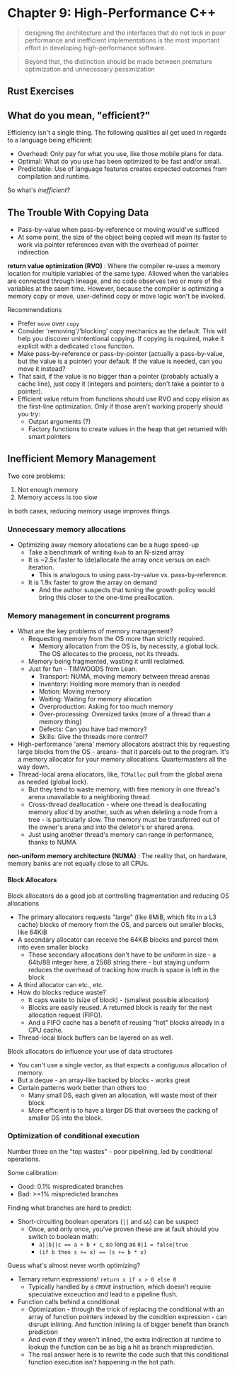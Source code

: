 Chapter 9: High-Performance C++
========================================

> designing the architecture and the interfaces that do not lock in poor
> performance and inefficient implementations is the most important
> effort in developing high-performance software.

> Beyond that, the distinction should be made between premature optimization and unnecessary pessimization

Rust Exercises
----------------------------------------

What do you mean, "efficient?"
----------------------------------------
Efficiency isn't a single thing. The following qualities all get used in
regards to a language being efficient:
* Overhead: Only pay for what you use, like those mobile plans for data.
* Optimal: What do you use has been optimized to be fast and/or small.
* Predictable: Use of language features creates expected outcomes from
compilation and runtime.

So what's _inefficient_?

The Trouble With Copying Data
----------------------------------------
* Pass-by-value when pass-by-reference or moving would've sufficed
* At some point, the size of the object being copied will mean its
faster to work via pointer references even with the overhead of pointer
indirection

__return value optimization (RVO)__
: Where the compiler re-uses a memory location for multiple variables of
the same type. Allowed when the variables are connected through lineage,
and no code observes two or more of the variables at the saem time.
However, because the compiler is optimizing a memory copy or move,
user-defined copy or move logic won't be invoked.

Recommendations
* Prefer `move` over `copy`
* Consider 'removing'/'blocking' copy mechanics as the default.
  This will help you discover unintentional copying. If copying is
  required, make it explicit with a dedicated `clone` function.
* Make pass-by-reference or pass-by-pointer (actually a pass-by-value,
  but the value is a pointer) your default. If the value is needed, can
  you move it instead?
* That said, if the value is no bigger than a pointer (probably actually
  a cache line), just copy it (integers and pointers; don't take a
  pointer to a pointer).
* Efficient value return from functions should use RVO and copy elision
as the first-line optimization. Only if those aren't working properly
should you try:
  * Output arguments (?)
  * Factory functions to create values in the heap that get returned with
  smart pointers

Inefficient Memory Management
----------------------------------------
Two core problems:
1. Not enough memory
2. Memory access is too slow

In both cases, reducing memory usage improves things.

### Unnecessary memory allocations
* Optimizing away memory allocations can be a huge speed-up
  - Take a benchmark of writing `0xab` to an N-sized array
  - It is ~2.5x faster to (de)allocate the array once versus on each iteration.
    * This is analogous to using pass-by-value vs. pass-by-reference.
  - It is 1.9x faster to grow the array on demand
    * And the author suspects that tuning the growth policy would bring
    this closer to the one-time preallocation.

### Memory management in concurrent programs
* What are the key problems of memory management?
  * Requesting memory from the OS more than strictly required.
    * Memory allocation from the OS is, by necessity, a global lock.
      The OS allocates to the process, not its threads.
  * Memory being fragmented, wasting it until reclaimed.
  * Just for fun - TIMWOODS from Lean.
    * Transport: NUMA, moving memory between thread arenas
    * Inventory: Holding more memory than is needed
    * Motion: Moving memory
    * Waiting: Waiting for memory allocation
    * Overproduction: Asking for too much memory
    * Over-processing: Oversized tasks (more of a thread than a memory thing)
    * Defects: Can you have bad memory?
    * Skills: Give the threads more control?
* High-performance 'arena' memory allocators abstract this by requesting
  large blocks from the OS - areans- that it parcels out to the program.
  It's a memory allocator for your memory allocations.
  Quartermasters all the way down.
* Thread-local arena allocators, like, `TCMalloc` pull from the global arena as needed (global lock).
  - But they tend to waste memory, with free memory in one thread's
  arena unavailable to a neighboring thread
  - Cross-thread deallocation - where one thread is deallocating memory
  alloc'd by another, such as when deleting a node from a tree - is
  particularly slow. The memory must be transferred out of the owner's
  arena and into the deletor's or shared arena.
  - Just using another thread's memory can range in performance, thanks
  to NUMA

__non-uniform memory architecture (NUMA)__
: The reality that, on hardware, memory banks are not equally close to all CPUs.


#### Block Allocators
Block allocators do a good job at controlling fragmentation and reducing OS allocations
* The primary allocators requests "large" (like 8MiB, which fits in a L3 cache) blocks of memory from the OS,
  and parcels out smaller blocks, like 64KiB
* A secondary allocator can receive the 64KiB blocks and parcel them into even smaller blocks
  * These secondary allocations don't have to be uniform in size - a
  64b/8B integer here, a 256B string there - but staying uniform reduces
  the overhead of tracking how much is space is left in the block
* A third allocator can etc., etc.
* How do blocks reduce waste?
  * It caps waste to (size of block) - (smallest possible allocation)
  * Blocks are easily reused. A returned block is ready for the next
  allocation request (FIFO).
  * And a FIFO cache has a benefit of reusing "hot" blocks already in a CPU cache.
* Thread-local block buffers can be layered on as well.

Block allocators do influence your use of data structures
* You can't use a single vector, as that expects a contiguous allocation of memory.
* But a deque - an array-like backed by blocks - works great
* Certain patterns work better than others too
  * Many small DS, each given an allocation, will waste most of their block
  * More efficient is to have a larger DS that oversees the
  packing of smaller DS into the block.

### Optimization of conditional execution
Number three on the "top wastes" - poor pipelining, led by conditional operations.

Some calibration:
- Good: 0.1% mispredicated branches
- Bad: >=1% mispredicted branches

Finding what branches are hard to predict:
- Short-circuiting boolean operators (`||` and `&&`) can be suspect
  * Once, and only once, you've proven these are at fault should you
  switch to boolean math:
    * `a||b||c == a + b + c`, so long as `0|1 = false|true`
    * `(if b then s += x) == (s += b * x)`

Guess what's almost never worth optimizing?
* Ternary return expressions! `return x if x > 0 else 0`
  * Typically handled by a `CMOVE` instruction, which doesn't require speculative exceuction
    and lead to a pipeline flush.
* Function calls behind a conditional
  * Optimization - through the trick of replacing the conditional with an
    array of function pointers indexed by the condition expression - can
    disrupt inlining. And function inlining is of bigger benefit than branch prediction
  * And even if they weren't inlined, the extra indirection at runtime to
    lookup the function can be as big a hit as branch misprediction.
  * The real answer here is to rewrite the code such that this
    conditional function execution isn't happening in the hot path.

